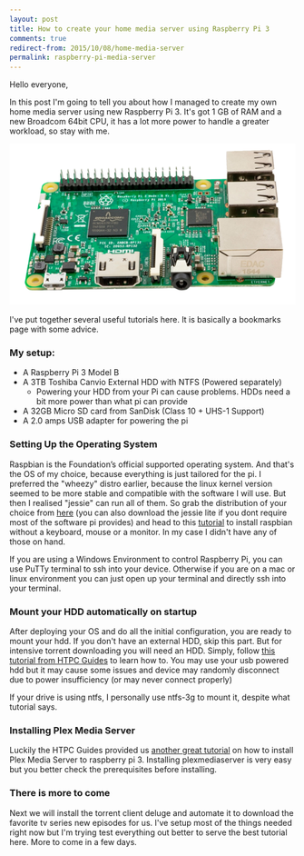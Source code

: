 ```yaml
---
layout: post
title: How to create your home media server using Raspberry Pi 3
comments: true
redirect-from: 2015/10/08/home-media-server
permalink: raspberry-pi-media-server
---
```


Hello everyone,

In this post I'm going to tell you about how I managed to create my own home media server using new Raspberry Pi 3. 
It's got 1 GB of RAM and a new Broadcom 64bit CPU, it has a lot more power to handle a greater workload, so stay with me.

![Raspberry Pi 2](/public/raspi3.png)

I've put together several useful tutorials here. It is basically a bookmarks page with some advice.

### My setup:

- A Raspberry Pi 3 Model B
- A 3TB Toshiba Canvio External HDD with NTFS (Powered separately)
    - Powering your HDD from your Pi can cause problems. HDDs need a bit more power than what pi can provide
- A 32GB Micro SD card from SanDisk (Class 10 + UHS-1 Support)
- A 2.0 amps USB adapter for powering the pi

### Setting Up the Operating System

Raspbian is the Foundation’s official supported operating system. And that's the OS of my choice, because everything is just tailored for the pi. 
I preferred the "wheezy" distro earlier, because the linux kernel version seemed to be more stable and compatible with the software I will use. 
But then I realised "jessie" can run all of them. So grab the distribution of your choice from [here](https://www.raspberrypi.org/downloads/raspbian/)
(you can also download the jessie lite if you dont require most of the software pi provides) and head to this [tutorial](http://blog.self.li/post/63281257339/raspberry-pi-part-1-basic-setup-without-cables) to install raspbian without 
a keyboard, mouse or a monitor. In my case I didn't have any of those on hand. 

If you are using a Windows Environment to control Raspberry Pi, you can use PuTTy terminal to ssh into your device. 
Otherwise if you are on a mac or linux environment you can just open up your terminal and directly ssh into your terminal.

### Mount your HDD automatically on startup

After deploying your OS and do all the initial configuration, you are ready to mount your hdd. If you don't have an external HDD, skip this part.
But for intensive torrent downloading you will need an HDD. Simply, follow [this tutorial from HTPC Guides](http://www.htpcguides.com/properly-mount-usb-storage-raspberry-pi/)
to learn how to. You may use your usb powered hdd but it may cause some issues and device may randomly disconnect due to power insufficiency (or may never connect properly)

If your drive is using ntfs, I personally use ntfs-3g to mount it, despite what tutorial says.

### Installing Plex Media Server

Luckily the HTPC Guides provided us [another great tutorial](http://www.htpcguides.com/install-plex-media-server-raspberry-pi-3-image/) on how to install Plex Media Server to raspberry pi 3.
Installing plexmediaserver is very easy but you better check the prerequisites before installing. 

### 

### There is more to come

Next we will install the torrent client deluge and automate it to download the favorite tv series new episodes for us. 
I've setup most of the things needed right now but I'm trying test everything out better to serve the best tutorial here. More to come in a few days.